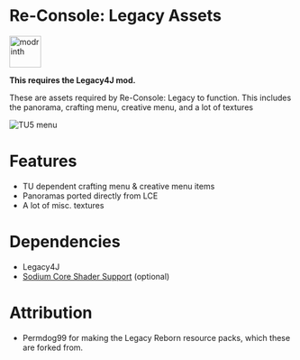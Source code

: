 # Re-Console: Legacy Assets
[<img alt="modrinth" height="56" src="https://cdn.jsdelivr.net/npm/@intergrav/devins-badges@3/assets/cozy/available/modrinth_vector.svg">](https://modrinth.com/modpack/legacy-minecraft)

**This requires the Legacy4J mod.**

These are assets required by Re-Console: Legacy to function. This includes the panorama, crafting menu, creative menu, and a lot of textures

![TU5 menu](https://cdn.modrinth.com/data/cached_images/cfd1d0d9dbd1dd69fe0e6fbbe4d56eedfae74089_0.webp)

# Features
- TU dependent crafting menu & creative menu items
- Panoramas ported directly from LCE
- A lot of misc. textures

# Dependencies
- Legacy4J
- [Sodium Core Shader Support](https://modrinth.com/mod/sodium-core-shader-support) (optional)

# Attribution
- Permdog99 for making the Legacy Reborn resource packs, which these are forked from.

